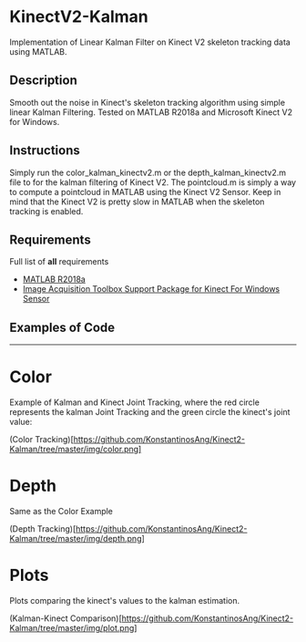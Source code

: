 # KinectV2-Kalman
Implementation of Linear Kalman Filter on Kinect V2 skeleton tracking data using MATLAB.

## Description
Smooth out the noise in Kinect's skeleton tracking algorithm using simple linear Kalman Filtering.
Tested on MATLAB R2018a and Microsoft Kinect V2 for Windows.

## Instructions

Simply run the color_kalman_kinectv2.m or the depth_kalman_kinectv2.m file to for the kalman filtering of Kinect V2.
The pointcloud.m is simply a way to compute a pointcloud in MATLAB using the Kinect V2 Sensor. Keep in mind
that the Kinect V2 is pretty slow in MATLAB when the skeleton tracking is enabled.

## Requirements

Full list of **all** requirements

* [MATLAB R2018a](https://www.mathworks.com/products/matlab.html)
* [Image Acquisition Toolbox Support Package for Kinect For Windows Sensor](https://www.mathworks.com/help/supportpkg/kinectforwindowsruntime/index.html?s_tid=CRUX_lftnav)

## Examples of Code
***

# Color

Example of Kalman and Kinect Joint Tracking, where the red circle represents 
the kalman Joint Tracking and the green circle the kinect's joint value:

(Color Tracking)[https://github.com/KonstantinosAng/Kinect2-Kalman/tree/master/img/color.png] 

# Depth

Same as the Color Example

(Depth Tracking)[https://github.com/KonstantinosAng/Kinect2-Kalman/tree/master/img/depth.png]

# Plots

Plots comparing the kinect's values to the kalman estimation.

(Kalman-Kinect Comparison)[https://github.com/KonstantinosAng/Kinect2-Kalman/tree/master/img/plot.png]
